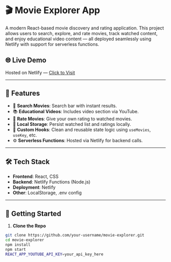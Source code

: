 # 🎬 Movie Explorer App

A modern React-based movie discovery and rating application. This project allows users to search, explore, and rate movies, track watched content, and enjoy educational video content — all deployed seamlessly using Netlify with support for serverless functions.

## 🌐 Live Demo

Hosted on Netlify — [Click to Visit](https://cineera.netlify.app/) 

---

## 🚀 Features

- 🔎 **Search Movies**: Search bar with instant results.
- 📚 **Educational Videos**: Includes video section via YouTube.
- 🌟 **Rate Movies**: Give your own rating to watched movies.
- 🧠 **Local Storage**: Persist watched list and ratings locally.
- 🎯 **Custom Hooks**: Clean and reusable state logic using `useMovies`, `useKey`, etc.
- ⚙️ **Serverless Functions**: Hosted via Netlify for backend calls.

---

## 🛠️ Tech Stack

- **Frontend**: React, CSS
- **Backend**: Netlify Functions (Node.js)
- **Deployment**: Netlify
- **Other**: LocalStorage, .env config

---

## 🧪 Getting Started

1. **Clone the Repo**

```bash
git clone https://github.com/your-username/movie-explorer.git
cd movie-explorer
npm install
npm start
REACT_APP_YOUTUBE_API_KEY=your_api_key_here

